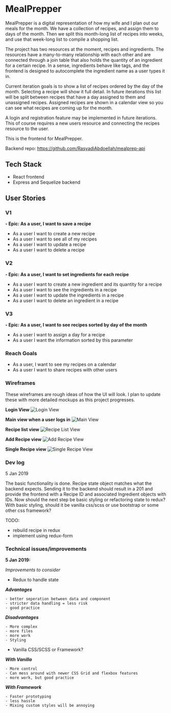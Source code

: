 # MealPrepper
MealPrepper is a digital representation of how my wife and I plan out our meals for the month. We have a collection of recipes, and assign them to days of the month. Then we split this month-long list of recipes into weeks, and use that week-long list to compile a shopping list.

The project has two resources at the moment, recipes and ingredients. The resources have a many-to-many relationship with each other and are connected through a join table that also holds the quantity of an ingredient for a certain recipe. In a sense, ingredients behave like tags, and the frontend is designed to autocomplete the ingredient name as a user types it in.

Current iteration goals is to show a list of recipes ordered by the day of the month. Selecting a recipe will show it full detail. In future iterations this list will be split between recipes that have a day assigned to them and unassigned recipes. Assigned recipes are shown in a calendar view so you can see what recipes are coming up for the month.

A login and registration feature may be implemented in future iterations. This of course requires a new users resource and connecting the recipes resource to the user.

This is the frontend for MealPrepper.

Backend repo: https://github.com/RasyadiAbdoellah/mealprep-api

## Tech Stack
- React frontend
- Express and Sequelize backend

## User Stories
### V1
**- Epic: As a user, I want to save a recipe**
- As a user I want to create a new recipe
- As a user I want to see all of my recipes
- As a user I want to update a recipe
- As a user I want to delete a recipe

### V2
**- Epic: As a user, I want to set ingredients for each recipe**
- As a user I want to create a new ingredient and its quantity for a recipe
- As a user I want to see the ingredients in a recipe
- As a user I want to update the ingredients in a recipe
- As a user I want to delete an ingredient in a recipe

### V3
**- Epic: As a user, I want to see recipes sorted by day of the month**
- As a user I want to assign a day for a recipe
- As a user I want the information sorted by this parameter

### Reach Goals
- As a user, I want to see my recipes on a calendar
- As a user I want to share recipes with other users


### Wireframes
These wireframes are rough ideas of how the UI will look. I plan to update these with more detailed mockups as this project progresses.

**Login View**
![Login View](https://i.imgur.com/JxdSIFw.png)


**Main view when a user logs in**
![Main View](https://i.imgur.com/VnxCtoX.png)


**Recipe list view**
![Recipe List View](https://i.imgur.com/5ZI8khC.png)


**Add Recipe view**
![Add Recipe View](https://i.imgur.com/aLDDzgV.png)


**Single Recipe view**
![Single Recipe View](https://i.imgur.com/083fFLO.png)


### Dev log

5 Jan 2019

The basic functionality is done. Recipe state object matches what the backend expects. Sending it to the backend should result in a 201 and provide the frontend with a Recipe ID and associated Ingredient objects with IDs. Now should the next step be basic styling or refactoring state to redux? With basic styling, should it be vanilla css/scss or use bootstrap or some other css framework?

TODO:
- rebuild recipe in redux
- implement using redux-form


### Technical issues/improvements

**5 Jan 2019:**

  *Improvements to consider*
  - Redux to handle state
  
  ***Advantages***

    - better seperation between data and component
    - stricter data handling = less risk
    - good practice
  
  ***Disadvantages***

    - More complex
    - more files
    - more work
    - Styling
  
  - Vanilla CSS/SCSS or Framework?

  ***With Vanilla***

    - More control
    - Can mess around with newer CSS Grid and flexbox features
    - more work, but good practice

  ***With Framework***

    - Faster prototyping
    - less hassle
    - Mixing custom styles will be annoying

